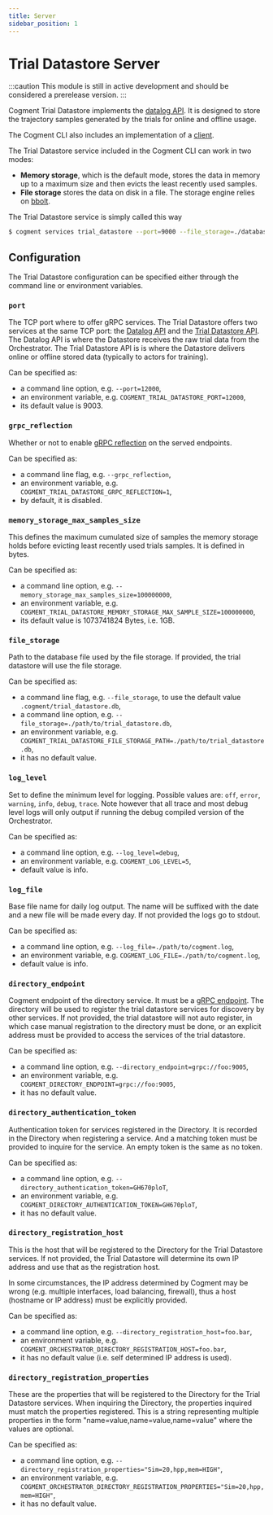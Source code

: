 ```yaml
---
title: Server
sidebar_position: 1
---
```


# Trial Datastore Server

:::caution
This module is still in active development and should be considered a prerelease version.
:::

Cogment Trial Datastore implements the [datalog API](../../../guide/core-concepts.md#additional-components). It is designed to store the trajectory samples generated by the trials for online and offline usage.

The Cogment CLI also includes an implementation of a [client](./trial-datastore-client.md).

The Trial Datastore service included in the Cogment CLI can work in two modes:

-   **Memory storage**, which is the default mode, stores the data in memory up to a maximum size and then evicts the least recently used samples.
-   **File storage** stores the data on disk in a file. The storage engine relies on [bbolt](https://github.com/etcd-io/bbolt).

The Trial Datastore service is simply called this way

```bash
$ cogment services trial_datastore --port=9000 --file_storage=./database.db
```

## Configuration

The Trial Datastore configuration can be specified either through the command line or environment variables.

### `port`

The TCP port where to offer gRPC services.
The Trial Datastore offers two services at the same TCP port: the [Datalog API](../../grpc.md#datalog-api) and the [Trial Datastore API](../../grpc.md#trial-datastore-api).
The Datalog API is where the Datastore receives the raw trial data from the Orchestrator.
The Trial Datastore API is is where the Datastore delivers online or offline stored data (typically to actors for training).

Can be specified as:

-   a command line option, e.g. `--port=12000`,
-   an environment variable, e.g. `COGMENT_TRIAL_DATASTORE_PORT=12000`,
-   its default value is 9003.

### `grpc_reflection`

Whether or not to enable [gRPC reflection](https://github.com/grpc/grpc/blob/master/doc/server-reflection.md) on the served endpoints.

Can be specified as:

-   a command line flag, e.g. `--grpc_reflection`,
-   an environment variable, e.g. `COGMENT_TRIAL_DATASTORE_GRPC_REFLECTION=1`,
-   by default, it is disabled.

### `memory_storage_max_samples_size`

This defines the maximum cumulated size of samples the memory storage holds before evicting least recently used trials samples. It is defined in bytes.

Can be specified as:

-   a command line option, e.g. `--memory_storage_max_samples_size=100000000`,
-   an environment variable, e.g. `COGMENT_TRIAL_DATASTORE_MEMORY_STORAGE_MAX_SAMPLE_SIZE=100000000`,
-   its default value is 1073741824 Bytes, i.e. 1GB.

### `file_storage`

Path to the database file used by the file storage. If provided, the trial datastore will use the file storage.

Can be specified as:

-   a command line flag, e.g. `--file_storage`, to use the default value `.cogment/trial_datastore.db`,
-   a command line option, e.g. `--file_storage=./path/to/trial_datastore.db`,
-   an environment variable, e.g. `COGMENT_TRIAL_DATASTORE_FILE_STORAGE_PATH=./path/to/trial_datastore.db`,
-   it has no default value.

### `log_level`

Set to define the minimum level for logging. Possible values are: `off`, `error`, `warning`, `info`, `debug`, `trace`. Note however that all trace and most debug level logs will only output if running the debug compiled version of the Orchestrator.

Can be specified as:

-   a command line option, e.g. `--log_level=debug`,
-   an environment variable, e.g. `COGMENT_LOG_LEVEL=5`,
-   default value is info.

### `log_file`

Base file name for daily log output. The name will be suffixed with the date and a new file will be made every day. If not provided the logs go to stdout.

Can be specified as:

-   a command line option, e.g. `--log_file=./path/to/cogment.log`,
-   an environment variable, e.g. `COGMENT_LOG_FILE=./path/to/cogment.log`,
-   default value is info.

### `directory_endpoint`

Cogment endpoint of the directory service. It must be a [gRPC endpoint](../../parameters.md#grpc-scheme). The directory will be used to register the trial datastore services for discovery by other services. If not provided, the trial datastore will not auto register, in which case manual registration to the directory must be done, or an explicit address must be provided to access the services of the trial datastore.

Can be specified as:

-   a command line option, e.g. `--directory_endpoint=grpc://foo:9005`,
-   an environment variable, e.g. `COGMENT_DIRECTORY_ENDPOINT=grpc://foo:9005`,
-   it has no default value.

### `directory_authentication_token`

Authentication token for services registered in the Directory. It is recorded in the Directory when registering a service. And a matching token must be provided to inquire for the service. An empty token is the same as no token.

Can be specified as:

-   a command line option, e.g. `--directory_authentication_token=GH670ploT`,
-   an environment variable, e.g. `COGMENT_DIRECTORY_AUTHENTICATION_TOKEN=GH670ploT`,
-   it has no default value.

### `directory_registration_host`

This is the host that will be registered to the Directory for the Trial Datastore services. If not provided, the Trial Datastore will determine its own IP address and use that as the registration host.

In some circumstances, the IP address determined by Cogment may be wrong (e.g. multiple interfaces, load balancing, firewall), thus a host (hostname or IP address) must be explicitly provided.

Can be specified as:

-   a command line option, e.g. `--directory_registration_host=foo.bar`,
-   an environment variable, e.g. `COGMENT_ORCHESTRATOR_DIRECTORY_REGISTRATION_HOST=foo.bar`,
-   it has no default value (i.e. self determined IP address is used).

### `directory_registration_properties`

These are the properties that will be registered to the Directory for the Trial Datastore services. When inquiring the Directory, the properties inquired must match the properties registered. This is a string representing multiple properties in the form "name=value,name=value,name=value" where the values are optional.

Can be specified as:

-   a command line option, e.g. `--directory_registration_properties="Sim=20,hpp,mem=HIGH"`,
-   an environment variable, e.g. `COGMENT_ORCHESTRATOR_DIRECTORY_REGISTRATION_PROPERTIES="Sim=20,hpp,mem=HIGH"`,
-   it has no default value.
